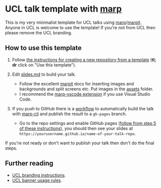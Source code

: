 # UCL talk template with [marp](https://marp.app/)

This is my very minimalist template for UCL talks using [marp](https://marp.app/)/[marpit](https://marpit.marp.app/).  Anyone in UCL is welcome to use the template! If you're not from UCL then please remove the UCL branding.

## How to use this template

1. Follow [the instructions for creating a new repository from a template](https://docs.github.com/en/repositories/creating-and-managing-repositories/creating-a-repository-from-a-template) (**tl; dr** click on "Use this template").

2. Edit [slides.md](./slides.md) to build your talk. 
    - Follow the excellent [marpit](https://marpit.marp.app/image-syntax) docs for inserting images and backgrounds and split screens etc. Put images in the [assets](./assets) folder.
    - I recommend the [marp-vscode extension](https://marketplace.visualstudio.com/items?itemName=marp-team.marp-vscode) if you use Visual Studio Code.

3. If you push to GitHub there is a [workflow](.github/workflows/marp.yml) to automatically build the talk with [marp-cli](https://github.com/marp-team/marp-cli) and publish the result to a `gh-pages` branch.
    - Go to the repo settings and enable GitHub pages ([follow from step 5 of these instructions](https://docs.github.com/en/pages/getting-started-with-github-pages/creating-a-github-pages-site)), you should then see your slides at `https://yourusername.github.io/name-of-your-talk-repo`.

 If you're not ready or don't want to publish your talk then don't do the final steps.

## Further reading

* [UCL branding instructions](https://www.ucl.ac.uk/staff/external-engagement/brand-and-visual-identity).
* [UCL banner usage rules](https://www.ucl.ac.uk/brand/brand-essentials/ucl-banner).
